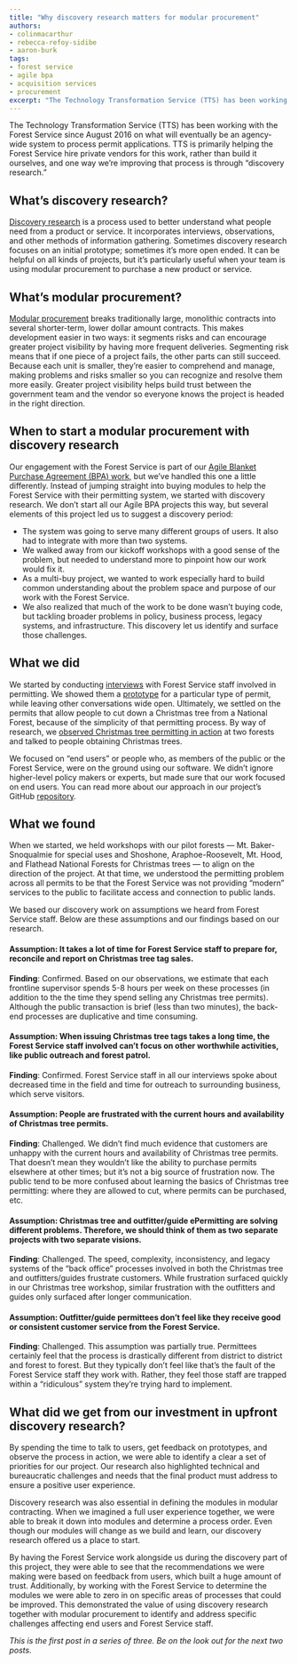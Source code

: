 ```yaml
---
title: "Why discovery research matters for modular procurement"
authors:
- colinmacarthur
- rebecca-refoy-sidibe
- aaron-burk
tags:
- forest service
- agile bpa
- acquisition services
- procurement
excerpt: "The Technology Transformation Service (TTS) has been working with the Forest Service since August 2016 on what will eventually be an agency-wide system to process permit applications. TTS is primarily helping the Forest Service hire private vendors for this work, rather than build it ourselves, and one way we’re improving that process is through “discovery research.” "
---
```


The Technology Transformation Service (TTS) has been working with the Forest Service since August 2016 on what will eventually be an agency-wide system to process permit applications. TTS is primarily helping the Forest Service hire private vendors for this work, rather than build it ourselves, and one way we’re improving that process is through “discovery research.”  
 
## What’s discovery research?

[Discovery research](https://methods.18f.gov/discover/) is a process used to better understand what people need from a product or service. It incorporates interviews, observations, and other methods of information gathering. Sometimes discovery research focuses on an initial prototype; sometimes it’s more open ended. It can be helpful on all kinds of projects, but it’s particularly useful when your team is using modular procurement to purchase a new product or service. 
 
## What’s modular procurement?

[Modular procurement](https://modularcontracting.18f.gov/modular-procurement/) breaks traditionally large, monolithic contracts into several shorter-term, lower dollar amount contracts. This makes development easier in two ways: it segments risks and can encourage greater project visibility by having more frequent deliveries. Segmenting risk means that if one piece of a project fails, the other parts can still succeed. Because each unit is smaller, they’re easier to comprehend and manage, making problems and risks smaller so you can recognize and resolve them more easily. Greater project visibility helps build trust between the government team and the vendor so everyone knows the project is headed in the right direction.
 
## When to start a modular procurement with discovery research

Our engagement with the Forest Service is part of our [Agile Blanket Purchase Agreement (BPA) work,](https://18f.gsa.gov/what-we-deliver/agile-bpa/) but we’ve handled this one a little differently. Instead of jumping straight into buying modules to help the Forest Service with their permitting system, we started with discovery research. We don’t start all our Agile BPA projects this way, but several elements of this project led us to suggest a discovery period:
 
- The system was going to serve many different groups of users. It also had to integrate with more than two systems.
- We walked away from our kickoff workshops with a good sense of the problem, but needed to understand more to pinpoint how our work would fix it.
- As a multi-buy project, we wanted to work especially hard to build common understanding about the problem space and purpose of our work with the Forest Service.
- We also realized that much of the work to be done wasn’t buying code, but tackling broader problems in policy, business process, legacy systems, and infrastructure. This discovery let us identify and surface those challenges.
 
## What we did

We started by conducting [interviews](https://github.com/18F/fs-online-permitting/blob/master/docs/round1-findings-reccomendations.pdf) with Forest Service staff involved in permitting. We showed them a [prototype](https://github.com/18F/forest-service-prototype) for a particular type of permit, while leaving other conversations wide open. Ultimately, we settled on the permits that allow people to cut down a Christmas tree from a National Forest, because of the simplicity of that permitting process. By way of research, we [observed Christmas tree permitting in action](https://github.com/18F/fs-online-permitting/blob/master/docs/christmas-tree-permitting-options.pdf) at two forests and talked to people obtaining Christmas trees.
 
We focused on “end users” or people who, as members of the public or the Forest Service, were on the ground using our software. We didn’t ignore higher-level policy makers or experts, but made sure that our work focused on end users. You can read more about our approach in our project’s GitHub [repository](https://github.com/18F/fs-online-permitting/wiki/Introduction). 
 
## What we found
When we started, we held workshops with our pilot forests — Mt. Baker-Snoqualmie for special uses and Shoshone, Araphoe-Roosevelt, Mt. Hood, and Flathead National Forests for Christmas trees — to align on the direction of the project. At that time, we understood the permitting problem across all permits to be that the Forest Service was not providing “modern” services to the public to facilitate access and connection to public lands. 
 
We based our discovery work on assumptions we heard from Forest Service staff. Below are these assumptions and our findings based on our research.
 
#### Assumption: It takes a lot of time for Forest Service staff to prepare for, reconcile and report on Christmas tree tag sales. 
**Finding**: Confirmed. Based on our observations, we estimate that each frontline supervisor spends 5-8 hours per week on these processes (in addition to the the time they spend selling any Christmas tree permits). Although the public transaction is brief (less than two minutes), the back-end processes are duplicative and time consuming.
 

#### Assumption: When issuing Christmas tree tags takes a long time, the Forest Service staff involved can’t focus on other worthwhile activities, like public outreach and forest patrol. 

**Finding**: Confirmed. Forest Service staff in all our interviews spoke about decreased time in the field and time for outreach to surrounding business, which serve visitors.
 
#### Assumption: People are frustrated with the current hours and availability of Christmas tree permits.

**Finding**: Challenged. We didn’t find much evidence that customers are unhappy with the current hours and availability of Christmas tree permits. That doesn’t mean they wouldn’t like the ability to purchase permits elsewhere at other times; but it’s not a big source of frustration now. The public tend to be more confused about learning the basics of Christmas tree permitting: where they are allowed to cut, where permits can be purchased, etc.
 
#### Assumption: Christmas tree and outfitter/guide ePermitting are solving different problems. Therefore, we should think of them as two separate projects with two separate visions.

**Finding**: Challenged. The speed, complexity, inconsistency, and legacy systems of the “back office” processes involved in both the Christmas tree and outfitters/guides frustrate customers. While frustration surfaced quickly in our Christmas tree workshop, similar frustration with the outfitters and guides only surfaced after longer communication. 
 
#### Assumption: Outfitter/guide permittees don’t feel like they receive good or consistent customer service from the Forest Service.

**Finding**: Challenged. This assumption was partially true. Permittees certainly feel that the process is drastically different from district to district and forest to forest. But they typically don’t feel like that’s the fault of the Forest Service staff they work with. Rather, they feel those staff are trapped within a “ridiculous” system they’re trying hard to implement.
 
## What did we get from our investment in upfront discovery research?

By spending the time to talk to users, get feedback on prototypes, and observe the process in action, we were able to identify a clear a set of priorities for our project. Our research also highlighted technical and bureaucratic challenges and needs that the final product must address to ensure a positive user experience. 
 
Discovery research was also essential in defining the modules in modular contracting. When we imagined a full user experience together, we were able to break it down into modules and determine a process order. Even though our modules will change as we build and learn, our discovery research offered us a place to start.
 
By having the Forest Service work alongside us during the discovery part of this project, they were able to see that the recommendations we were making were based on feedback from users, which built a huge amount of trust. Additionally, by working with the Forest Service to determine the modules we were able to zero in on specific areas of processes that could be improved. This demonstrated the value of using discovery research together with modular procurement to identify and address specific challenges affecting end users and Forest Service staff.
 
_This is the first post in a series of three. Be on the look out for the next two posts._
